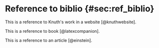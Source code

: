 # Reference to biblio {#sec:ref_biblio}

This is a reference to Knuth's work in a website [@knuthwebsite].

This is a reference to book [@latexcompanion].

This is a reference to an article [@einstein].
